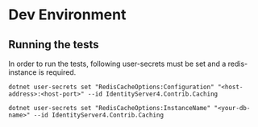 # Dev Environment

## Running the tests

In order to run the tests, following user-secrets must be set and a redis-instance is required.

```
dotnet user-secrets set "RedisCacheOptions:Configuration" "<host-address>:<host-port>" --id IdentityServer4.Contrib.Caching
```

```
dotnet user-secrets set "RedisCacheOptions:InstanceName" "<your-db-name>" --id IdentityServer4.Contrib.Caching
```